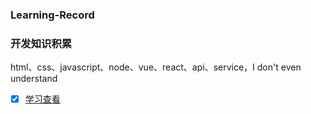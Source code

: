 ### Learning-Record

### 开发知识积累

html、css、javascript、node、vue、react、api、service，I don't even understand

- [x]  <a href="https://github.com/liucys/Learning-Record/issues">学习查看</a>
